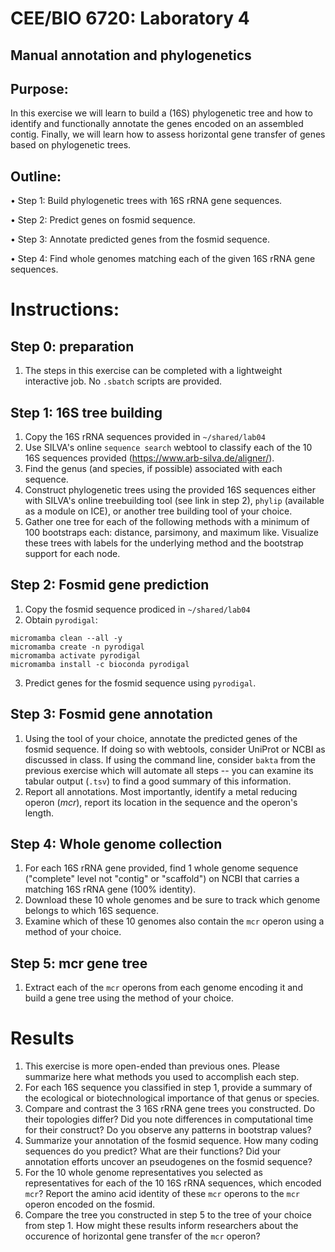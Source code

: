 # CEE/BIO 6720: Laboratory 4
## Manual annotation and phylogenetics

## Purpose: 

In this exercise we will learn to build a (16S) phylogenetic tree and how to identify and functionally annotate the genes encoded on an assembled contig. Finally, we will learn how to assess horizontal gene transfer of genes based on phylogenetic trees.


## Outline: 

•	Step 1: Build phylogenetic trees with 16S rRNA gene sequences.

•	Step 2: Predict genes on fosmid sequence.

•	Step 3: Annotate predicted genes from the fosmid sequence.

•	Step 4: Find whole genomes matching each of the given 16S rRNA gene sequences.


# Instructions:

## **Step 0: preparation** 

1.  The steps in this exercise can be completed with a lightweight interactive job. No `.sbatch` scripts are provided.

## **Step 1: 16S tree building** 
1.  Copy the 16S rRNA sequences provided in `~/shared/lab04`
2.  Use SILVA's online `sequence search` webtool to classify each of the 10 16S sequences provided (https://www.arb-silva.de/aligner/).
3.  Find the genus (and species, if possible) associated with each sequence.
4.  Construct phylogenetic trees using the provided 16S sequences either with SILVA's online treebuilding tool (see link in step 2), `phylip` (available as a module on ICE), or another tree building tool of your choice.
5.  Gather one tree for each of the following methods with a minimum of 100 bootstraps each: distance, parsimony, and maximum like. Visualize these trees with labels for the underlying method and the bootstrap support for each node.

## **Step 2: Fosmid gene prediction** 
1.  Copy the fosmid sequence prodiced in `~/shared/lab04`
2.  Obtain `pyrodigal`: 
```
micromamba clean --all -y
micromamba create -n pyrodigal
micromamba activate pyrodigal
micromamba install -c bioconda pyrodigal
```
3.  Predict genes for the fosmid sequence using `pyrodigal`.

## **Step 3: Fosmid gene annotation** 
1.  Using the tool of your choice, annotate the predicted genes of the fosmid sequence. If doing so with webtools, consider UniProt or NCBI as discussed in class. If using the command line, consider `bakta` from the previous exercise which will automate all steps -- you can examine its tabular output (`.tsv`) to find a good summary of this information.
2.  Report all annotations. Most importantly, identify a metal reducing operon (*mcr*), report its location in the sequence and the operon's length.

## **Step 4: Whole genome collection** 
1.  For each 16S rRNA gene provided, find 1 whole genome sequence ("complete" level not "contig" or "scaffold") on NCBI that carries a matching 16S rRNA gene (100% identity).
2.  Download these 10 whole genomes and be sure to track which genome belongs to which 16S sequence.
3.  Examine which of these 10 genomes also contain the `mcr` operon using a method of your choice. 

## **Step 5: mcr gene tree** 
1.  Extract each of the `mcr` operons from each genome encoding it and build a gene tree using the method of your choice.


# Results

1.  This exercise is more open-ended than previous ones. Please summarize here what methods you used to accomplish each step. 
2.  For each 16S sequence you classified in step 1, provide a summary of the ecological or biotechnological importance of that genus or species.
3.  Compare and contrast the 3 16S rRNA gene trees you constructed. Do their topologies differ? Did you note differences in computational time for their construct? Do you observe any patterns in bootstrap values?
4.  Summarize your annotation of the fosmid sequence. How many coding sequences do you predict? What are their functions? Did your annotation efforts uncover an pseudogenes on the fosmid sequence?
5.  For the 10 whole genome representatives you selected as representatives for each of the 10 16S rRNA sequences, which encoded `mcr`? Report the amino acid identity of these `mcr` operons to the `mcr` operon encoded on the fosmid.
6.  Compare the tree you constructed in step 5 to the tree of your choice from step 1. How might these results inform researchers about the occurence of horizontal gene transfer of the `mcr` operon?
